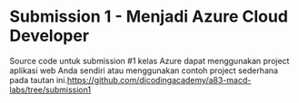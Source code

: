 # Submission 1 - Menjadi Azure Cloud Developer
Source code untuk submission #1 kelas Azure dapat menggunakan project aplikasi web Anda sendiri atau menggunakan contoh project sederhana pada tautan ini.https://github.com/dicodingacademy/a83-macd-labs/tree/submission1